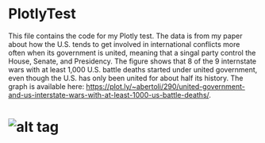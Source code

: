 # PlotlyTest
This file contains the code for my Plotly test. The data is from my paper about how the U.S. tends to get involved in international conflicts more often when its government is united, meaning that a singal party control the House, Senate, and Presidency. The figure shows that 8 of the 9 internstate wars with at least 1,000 U.S. battle deaths started under united government, even though the U.S. has only been united for about half its history. The graph is available here: https://plot.ly/~abertoli/290/united-government-and-us-interstate-wars-with-at-least-1000-us-battle-deaths/.
      
#  ![alt tag](https://cloud.githubusercontent.com/assets/7791421/8064214/3385a8b6-0e8e-11e5-9543-0789edcb6f8c.png)
